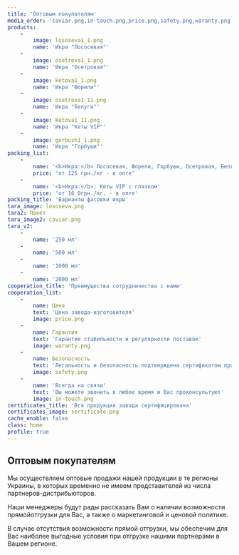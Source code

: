 ```yaml
---
title: 'Оптовым покупателям'
media_order: 'caviar.png,in-touch.png,price.png,safety.png,waranty.png,sertificate.png,белуга.png,горбуши.png,кеты.png,лососева.png,осетровая.png,форель.png,lososeva.png,gorbush1_1.png,ketova1_1.png,ketova1_11.png,lososeva1_1.png,osetrova1_1.png,osetrova1_11.png'
products:
    -
        image: lososeva1_1.png
        name: 'Икра "Лососевая"'
    -
        image: osetrova1_1.png
        name: 'Икра "Осетровая"'
    -
        image: ketova1_1.png
        name: 'Икра "Форели"'
    -
        image: osetrova1_11.png
        name: 'Икра "Белуги"'
    -
        image: ketova1_11.png
        name: 'Икра "Кеты VIP"'
    -
        image: gorbush1_1.png
        name: 'Икра "Горбуши"'
packing_list:
    -
        name: '<b>Икра:</b> Лососевая, Форели, Горбуши, Осетровая, Белги'
        price: 'от 125 грн./кг - в опте'
    -
        name: '<b>Икра:</b>: Кеты VIP с глазком'
        price: 'от 16 0грн./кг. - в опте'
packing_title: 'Варианты фасовки икры'
tara_image: lososeva.png
tara2: Пакет
tara_image2: caviar.png
tara_v2:
    -
        name: '250 мл'
    -
        name: '500 мл'
    -
        name: '1000 мл'
    -
        name: '2000 мл'
cooperation_title: 'Преимущества сотрудничества с нами'
cooperation_list:
    -
        name: Цена
        text: 'Цена завода-изготовителя'
        image: price.png
    -
        name: Гарантия
        text: 'Гарантия стабильности и регулярности поставок'
        image: waranty.png
    -
        name: Безопасность
        text: 'Легальность и безопасность подтверждена сертификатом производителя и декларацией соответствия ISO 22 000 (НАССР)'
        image: safety.png
    -
        name: 'Всегда на связи'
        text: 'Вы можете звонить в любое время и Вас проконсультуют'
        image: in-touch.png
certificates_title: 'Вся продукция завода сертифицирована'
certificates_image: sertificate.png
cache_enable: false
class: home
profile: true
---
```


## Оптовым покупателям

Мы осуществляем оптовые продажи нашей продукции в те регионы Украины, в которых временно не имеем представителей из числа партнеров-дистрибьюторов.

Наши менеджеры будут рады рассказать Вам о наличии возможности прямойотгрузки для Вас, а также о маркетинговой и ценовой политике.

В случае отсутствия возможности прямой отгрузки, мы обеспечим для Вас наиболее выгодные условия при отгрузке нашими партнерами в Вашем регионе.